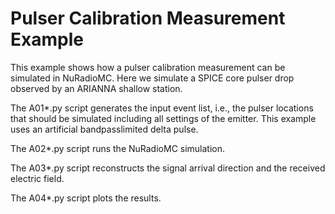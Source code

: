 # Pulser Calibration Measurement Example

This example shows how a pulser calibration measurement can be simulated in NuRadioMC. Here we simulate a SPICE core pulser drop observed by an ARIANNA shallow station. 

The A01*.py script generates the input event list, i.e., the pulser locations that should be simulated including all settings of the emitter. This example uses an artificial bandpasslimited delta pulse. 

The A02*.py script runs the NuRadioMC simulation. 

The A03*.py script reconstructs the signal arrival direction and the received electric field. 

The A04*.py script plots the results. 